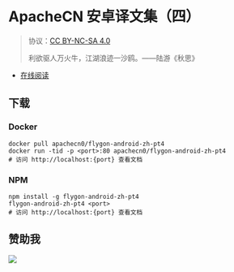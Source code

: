 # ApacheCN 安卓译文集（四）

> 协议：[CC BY-NC-SA 4.0](http://creativecommons.org/licenses/by-nc-sa/4.0/)
> 
> 利欲驱人万火牛，江湖浪迹一沙鸥。——陆游《秋思》

* [在线阅读](https://android4.flygon.net)
## 下载

### Docker

```
docker pull apachecn0/flygon-android-zh-pt4
docker run -tid -p <port>:80 apachecn0/flygon-android-zh-pt4
# 访问 http://localhost:{port} 查看文档
```

### NPM

```
npm install -g flygon-android-zh-pt4
flygon-android-zh-pt4 <port>
# 访问 http://localhost:{port} 查看文档
```

## 赞助我

![](https://img-blog.csdnimg.cn/20200112005920729.png)
